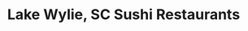 ---
layout: city
title: Lake Wylie, SC Sushi Restaurants
permalink: /south-carolina/lake-wylie/
stateAbbr: SC
stateName: South Carolina
cityName: Lake Wylie

---